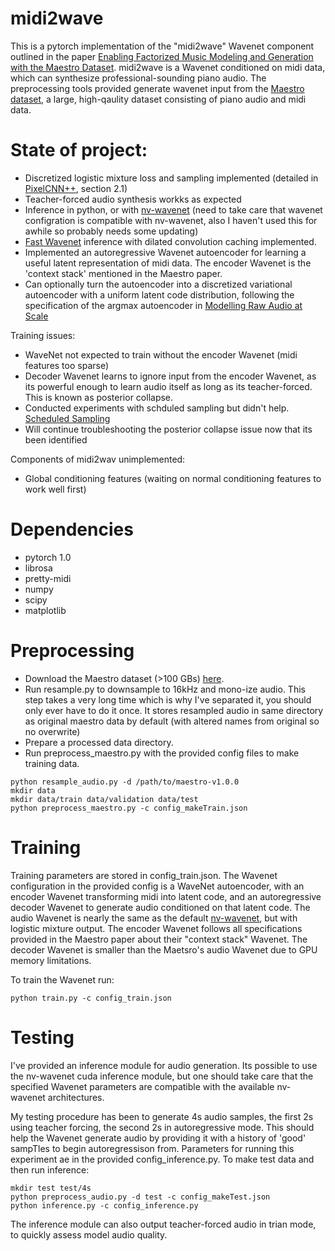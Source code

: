 # midi2wave
This is a pytorch implementation of the "midi2wave" Wavenet component outlined in the paper [Enabling Factorized Music Modeling and Generation with the Maestro Dataset](https://arxiv.org/abs/1810.12247). midi2wave is a Wavenet conditioned on midi data, which can synthesize professional-sounding piano audio. The preprocessing tools provided generate wavenet input from the [Maestro dataset](https://magenta.tensorflow.org/datasets/maestro), a large, high-qaulity dataset consisting of piano audio and midi data.


# State of project:

* Discretized logistic mixture loss and sampling implemented (detailed in [PixelCNN++](https://arxiv.org/pdf/1701.05517.pdf), section 2.1)
* Teacher-forced audio synthesis workks as expected 
* Inference in python, or with [nv-wavenet](https://github.com/NVIDIA/nv-wavenet) (need to take care that wavenet configration is compatible with nv-wavenet, also I haven't used this for awhile so probably needs some updating) 
* [Fast Wavenet](https://arxiv.org/abs/1611.09482) inference with dilated convolution caching implemented.
* Implemented an autoregressive Wavenet autoencoder for learning a useful latent representation of midi data. The encoder Wavenet is the 'context stack' mentioned in the Maestro paper.
* Can optionally turn the autoencoder into a discretized variational autoencoder with a uniform latent code distribution, following the specification of the argmax autoencoder in [Modelling Raw Audio at Scale](https://arxiv.org/abs/1806.10474)


Training issues:
* WaveNet not expected to train without the encoder Wavenet (midi features too sparse)
* Decoder Wavenet learns to ignore input from the encoder Wavenet, as its powerful enough to learn audio itself as long as its teacher-forced. This is known as posterior collapse.
* Conducted experiments with schduled sampling but didn't help. [Scheduled Sampling](https://arxiv.org/pdf/1610.09038.pdf)
* Will continue troubleshooting the posterior collapse issue now that its been identified

Components of midi2wav unimplemented:
* Global conditioning features (waiting on normal conditioning features to work well first)

# Dependencies
* pytorch 1.0
* librosa
* pretty-midi
* numpy
* scipy
* matplotlib

# Preprocessing

* Download the Maestro dataset (>100 GBs) [here](https://storage.googleapis.com/magentadata/datasets/maestro/v1.0.0/maestro-v1.0.0.zip). 
* Run resample.py to downsample to 16kHz and mono-ize audio. This step takes a very long time which is why I've separated it, you should only ever have to do it once. It stores resampled audio in same directory as original maestro data by default (with altered names from original so no overwrite)
* Prepare a processed data directory.
* Run preprocess_maestro.py with the provided config files to make training data.

```
python resample_audio.py -d /path/to/maestro-v1.0.0
mkdir data
mkdir data/train data/validation data/test
python preprocess_maestro.py -c config_makeTrain.json 
```

# Training

Training parameters are stored in config_train.json. The Wavenet configuration in the provided config is a WaveNet autoencoder, with an encoder Wavenet transforming midi into latent code, and an autoregressive decoder Wavenet to generate audio conditioned on that latent code. The audio Wavenet is nearly the same as the default [nv-wavenet](https://github.com/NVIDIA/nv-wavenet/tree/master/pytorch), but with logistic mixture output. The encoder Wavenet follows all specifications provided in the Maestro paper about their "context stack" Wavenet. The decoder Wavenet is smaller than the Maetsro's audio Wavenet due to GPU memory limitations.

To train the Wavenet run:
```
python train.py -c config_train.json
```

# Testing

I've provided an inference module for audio generation. Its possible to use the nv-wavenet cuda inference module, but one should take care that the specified Wavenet parameters are compatible with the available nv-wavenet architectures. 

My testing procedure has been to generate 4s audio samples, the first 2s using teacher forcing, the second 2s in autoregressive mode. This should help the Wavenet generate audio by providing it with a history of 'good' sampTles to begin autoregressison from. Parameters for running this experiment ae in the provided config_inference.py. To make test data and then run inference:

```
mkdir test test/4s
python preprocess_audio.py -d test -c config_makeTest.json
python inference.py -c config_inference.py
```

The inference module can also output teacher-forced audio in trian mode, to quickly assess model audio quality.
